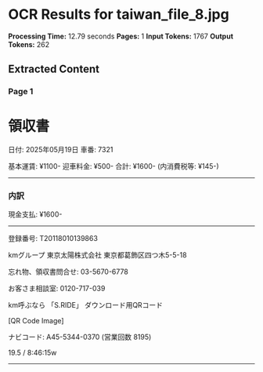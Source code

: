 # OCR Results for taiwan_file_8.jpg

**Processing Time:** 12.79 seconds
**Pages:** 1
**Input Tokens:** 1767
**Output Tokens:** 262

## Extracted Content

### Page 1

# 領収書

日付: 2025年05月19日
車番: 7321

基本運賃: ¥1100-
迎車料金: ¥500-
合計: ¥1600-
(内消費税等: ¥145-)

---

### 内訳

現金支払: ¥1600-

---

登録番号: T20118010139863

kmグループ 東京太陽株式会社
東京都葛飾区四つ木5-5-18

忘れ物、領収書問合せ: 03-5670-6778

お客さま相談室: 0120-717-039

km呼ぶなら
「S.RIDE」
ダウンロード用QRコード

[QR Code Image]

ナビコード: A45-5344-0370
(営業回数 8195)

<watermark>19.5 / 8:46:15w</watermark>

---


